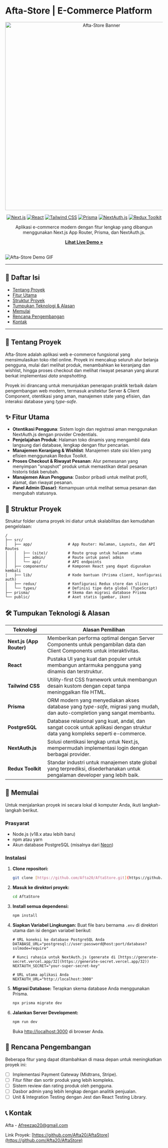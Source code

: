 # Afta-Store | E-Commerce Platform

<div align="center">
  <img src="https://imgur.com/a/zJwnuUK" alt="Afta-Store Banner" width="600"/>
</div>

<div align="center">

[![Next.js](https://img.shields.io/badge/Next.js-14.x-black?style=for-the-badge&logo=next.js&logoColor=white)](https://nextjs.org/)
[![React](https://img.shields.io/badge/React-18-blue?style=for-the-badge&logo=react&logoColor=61DAFB)](https://reactjs.org/)
[![Tailwind CSS](https://img.shields.io/badge/Tailwind_CSS-3-38B2AC?style=for-the-badge&logo=tailwind-css&logoColor=white)](https://tailwindcss.com/)
[![Prisma](https://img.shields.io/badge/Prisma-5.x-1B222D?style=for-the-badge&logo=prisma&logoColor=white)](https://www.prisma.io/)
[![NextAuth.js](https://img.shields.io/badge/NextAuth.js-4.x-000000?style=for-the-badge&logo=next-auth&logoColor=white)](https://next-auth.js.org/)
[![Redux Toolkit](https://img.shields.io/badge/Redux_Toolkit-2.x-764ABC?style=for-the-badge&logo=redux&logoColor=white)](https://redux-toolkit.js.org/)

</div>

<p align="center">
  Aplikasi e-commerce modern dengan fitur lengkap yang dibangun menggunakan Next.js App Router, Prisma, dan NextAuth.js.
</p>

<div align="center">
  <strong><a href="https://aftastore.vercel.app/">Lihat Live Demo »</a></strong>
</div>
<br/>

![Afta-Store Demo GIF](link-ke-gif-demo-anda.gif)

---

## 📖 Daftar Isi

- [Tentang Proyek](#-tentang-proyek)
- [Fitur Utama](#-fitur-utama)
- [Struktur Proyek](#-struktur-proyek)
- [Tumpukan Teknologi & Alasan](#-tumpukan-teknologi--alasan)
- [Memulai](#-memulai)
- [Rencana Pengembangan](#-rencana-pengembangan)
- [Kontak](#-kontak)

---

## 📝 Tentang Proyek

Afta-Store adalah aplikasi web e-commerce fungsional yang mensimulasikan toko ritel online. Proyek ini mencakup seluruh alur belanja pengguna, mulai dari melihat produk, menambahkan ke keranjang dan wishlist, hingga proses checkout dan melihat riwayat pesanan yang akurat berkat implementasi *data snapshotting*.

Proyek ini dirancang untuk menunjukkan penerapan praktik terbaik dalam pengembangan web modern, termasuk arsitektur Server & Client Component, otentikasi yang aman, manajemen state yang efisien, dan interaksi database yang *type-safe*.

## ✨ Fitur Utama

-   **Otentikasi Pengguna**: Sistem login dan registrasi aman menggunakan NextAuth.js dengan provider Credentials.
-   **Penjelajahan Produk**: Halaman toko dinamis yang mengambil data langsung dari database, lengkap dengan fitur pencarian.
-   **Manajemen Keranjang & Wishlist**: Manajemen state sisi klien yang efisien menggunakan Redux Toolkit.
-   **Proses Checkout & Riwayat Pesanan**: Alur pemesanan yang menyimpan "snapshot" produk untuk memastikan detail pesanan historis tidak berubah.
-   **Manajemen Akun Pengguna**: Dasbor pribadi untuk melihat profil, alamat, dan riwayat pesanan.
-   **Panel Admin (Dasar)**: Kemampuan untuk melihat semua pesanan dan mengubah statusnya.

## 📂 Struktur Proyek

Struktur folder utama proyek ini diatur untuk skalabilitas dan kemudahan pengelolaan:

```
/
├── src/
│   ├── app/                # App Router: Halaman, Layouts, dan API Routes
│   │   ├── (site)/         # Route group untuk halaman utama
│   │   ├── admin/          # Route untuk panel admin
│   │   └── api/            # API endpoints
│   ├── components/         # Komponen React yang dapat digunakan kembali
│   ├── lib/                # Kode bantuan (Prisma client, konfigurasi auth)
│   ├── redux/              # Konfigurasi Redux store dan slices
│   └── types/              # Definisi tipe data global (TypeScript)
├── prisma/                 # Skema dan migrasi database Prisma
└── public/                 # Aset statis (gambar, ikon)
```

## 🛠️ Tumpukan Teknologi & Alasan

| Teknologi                                                              | Alasan Pemilihan                                                                                                             |
| ---------------------------------------------------------------------- | ---------------------------------------------------------------------------------------------------------------------------- |
| **Next.js (App Router)** | Memberikan performa optimal dengan Server Components untuk pengambilan data dan Client Components untuk interaktivitas.        |
| **React** | Pustaka UI yang kuat dan populer untuk membangun antarmuka pengguna yang dinamis dan terstruktur.                                |
| **Tailwind CSS** | Utility-first CSS framework untuk membangun desain kustom dengan cepat tanpa meninggalkan file HTML.                            |
| **Prisma** | ORM modern yang menyediakan akses database yang *type-safe*, migrasi yang mudah, dan auto-completion yang sangat membantu.      |
| **PostgreSQL** | Database relasional yang kuat, andal, dan sangat cocok untuk aplikasi dengan struktur data yang kompleks seperti e-commerce.     |
| **NextAuth.js** | Solusi otentikasi lengkap untuk Next.js, mempermudah implementasi login dengan berbagai provider.                               |
| **Redux Toolkit** | Standar industri untuk manajemen state global yang terprediksi, disederhanakan untuk pengalaman developer yang lebih baik.      |

## 🚀 Memulai

Untuk menjalankan proyek ini secara lokal di komputer Anda, ikuti langkah-langkah berikut.

### Prasyarat

-   Node.js (v18.x atau lebih baru)
-   npm atau yarn
-   Akun database PostgreSQL (misalnya dari [Neon](https://neon.tech/))

### Instalasi

1.  **Clone repositori:**
    ```sh
    git clone [https://github.com/Afta20/AftaStore.git](https://github.com/Afta20/AftaStore.git)
    ```
2.  **Masuk ke direktori proyek:**
    ```sh
    cd AftaStore
    ```
3.  **Install semua dependensi:**
    ```sh
    npm install
    ```
4.  **Siapkan Variabel Lingkungan:**
    Buat file baru bernama `.env` di direktori utama dan isi dengan variabel berikut:
    ```env
    # URL koneksi ke database PostgreSQL Anda
    DATABASE_URL="postgresql://user:password@host:port/database?sslmode=require"

    # Kunci rahasia untuk NextAuth.js (generate di [https://generate-secret.vercel.app/32](https://generate-secret.vercel.app/32))
    NEXTAUTH_SECRET="your-super-secret-key"

    # URL utama aplikasi Anda
    NEXTAUTH_URL="http://localhost:3000"
    ```
5.  **Migrasi Database:**
    Terapkan skema database Anda menggunakan Prisma.
    ```sh
    npx prisma migrate dev
    ```
6.  **Jalankan Server Development:**
    ```sh
    npm run dev
    ```
    Buka [http://localhost:3000](http://localhost:3000) di browser Anda.

## 🔮 Rencana Pengembangan

Beberapa fitur yang dapat ditambahkan di masa depan untuk meningkatkan proyek ini:

-   [ ] Implementasi Payment Gateway (Midtrans, Stripe).
-   [ ] Fitur filter dan sortir produk yang lebih kompleks.
-   [ ] Sistem review dan rating produk oleh pengguna.
-   [ ] Dasbor admin yang lebih lengkap dengan analitik penjualan.
-   [ ] Unit & Integration Testing dengan Jest dan React Testing Library.

## 📞 Kontak

Afta - [Afreezap20@gmail.com](mailto:afreezap20@gmail.com)

Link Proyek: [https://github.com/Afta20/AftaStore](https://github.com/Afta20/AftaStore)
